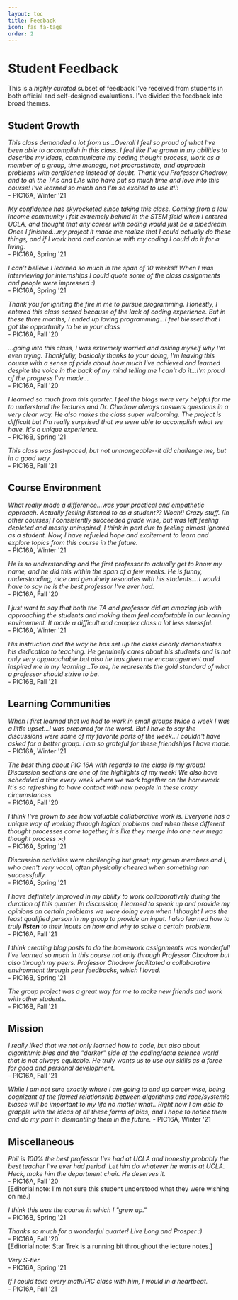 ```yaml
---
layout: toc
title: Feedback
icon: fas fa-tags
order: 2
---
```


# Student Feedback


This is a *highly curated* subset of feedback I've received from students in both official and self-designed evaluations. I've divided the feedback into broad themes. 

## Student Growth

*This class demanded a lot from us...Overall I feel so proud of what I've been able to accomplish in this class. I feel like I've grown in my abilities to describe my ideas, communicate my coding thought process, work as a member of a group, time manage, not procrastinate, and approach problems with confidence instead of doubt. Thank you Professor Chodrow, and to all the TAs and LAs who have put so much time and love into this course! I've learned so much and I'm so excited to use it!!!* <br> - PIC16A, Winter '21

*My confidence has skyrocketed since taking this class. Coming from a low income community I felt extremely behind in the STEM field when I entered UCLA, and thought that any career with coding would just be a pipedream. Once I finished...my project it made me realize that I could actually do these things, and if I work hard and continue with my coding I could do it for a living.* <br> - PIC16A, Spring '21

*I can't believe I learned so much in the span of 10 weeks!! When I was interviewing for internships I could quote some of the class assignments and people were impressed :)* <br> - PIC16A, Spring '21

*Thank you for igniting the fire in me to pursue programming. Honestly, I entered this class scared because of the lack of coding experience. But in these three months, I ended up loving programming...I feel blessed that I got the opportunity to be in your class* <br> - PIC16A, Fall '20

*...going into this class, I was extremely worried and asking myself why I'm even trying. Thankfully, basically thanks to your doing, I'm leaving this course with a sense of pride about how much I've achieved and learned despite the voice in the back of my mind telling me I can't do it...I'm proud of the progress I've made...* <br> - PIC16A, Fall '20

*I learned so much from this quarter. I feel the blogs were very helpful for me to understand the lectures and Dr. Chodrow always answers questions in a very clear way. He also makes the class super welcoming. The project is difficult but I'm really surprised that we were able to accomplish what we have. It's a unique experience.* <br> - PIC16B, Spring '21

*This class was fast-paced, but not unmangeable--it did challenge me, but in a good way.* <br> - PIC16B, Fall '21

<!-- *This quarter I feel like my coding skills faced a sharp learning curve. Not only did I learn so much, but I also enjoyed what I was doing because I was able to understand it and felt motivated to do so. I think the structure of this class helped me really stay on top of things and not fall behind too often, which was really helpful in the overall experience.* <br> - PIC16A, Winter '21 -->

## Course Environment

*What really made a difference...was your practical and empathetic approach. Actually feeling listened to as a student?? Woah!! Crazy stuff. \[In other courses\] I consistently succeeded grade wise, but was left feeling depleted and mostly uninspired, I think in part due to feeling almost ignored as a student. Now, I have refueled hope and excitement to learn and explore topics from this course in the future.* <br> - PIC16A, Winter '21

*He is so understanding and the first professor to actually get to know my name, and he did this within the span of a few weeks. He is funny, understanding, nice and genuinely resonates with his students....I would have to say he is the best professor I've ever had.* <br> - PIC16A, Fall '20

*I just want to say that both the TA and professor did an amazing job with approaching the students and making them feel comfortable in our learning environment. It made a difficult and complex class a lot less stressful.* <br> - PIC16A, Winter '21


*His instruction and the way he has set up the class clearly demonstrates his dedication to teaching. He genuinely cares about his students and is not only very approachable but also he has given me encouragement and inspired me in my learning...To me, he represents the gold standard of what a professor should strive to be.* <br> - PIC16B, Fall '21

## Learning Communities

*When I first learned that we had to work in small groups twice a week I was a little upset...I was prepared for the worst. But I have to say the discussions were some of my favorite parts of the week...I couldn't have asked for a better group. I am so grateful for these friendships I have made.* <br> - PIC16A, Winter '21

*The best thing about PIC 16A with regards to the class is my group! Discussion sections are one of the highlights of my week! We also have scheduled a time every week where we work together on the homework. It's so refreshing to have contact with new people in these crazy circumstances.* <br> - PIC16A, Fall '20

*I think I've grown to see how valuable collaborative work is. Everyone has a unique way of working through logical problems and when these different thought processes come together, it's like they merge into one new mega thought process >:)* <br> - PIC16A, Spring '21

*Discussion activities were challenging but great; my group members and I, who aren't very vocal, often physically cheered when something ran successfully.* <br> - PIC16A, Spring '21

*I have definitely improved in my ability to work collaboratively during the duration of this quarter. In discussion, I learned to speak up and provide my opinions on certain problems we were doing even when I thought I was the least qualified person in my group to provide an input. I also learned how to truly **listen** to their inputs on how and why to solve a certain problem.* <br> - PIC16A, Fall '21

*I think creating blog posts to do the homework assignments was wonderful! I've learned so much in this course not only through Professor Chodrow but also through my peers. Professor Chodrow facilitated a collaborative environment through peer feedbacks, which I loved.* <br> - PIC16B, Spring '21

*The group project was a great way for me to make new friends and work with other students.* <br> - PIC16B, Fall '21

## Mission

*I really liked that we not only learned how to code, but also about algorithmic bias and the "darker" side of the coding/data science world that is not always equitable. He truly wants us to use our skills as a force for good and personal development.* <br> - PIC16A, Fall '21

*While I am not sure exactly where I am going to end up career wise, being cognizant of the flawed relationship between algorithms and race/systemic biases will be important to my life no matter what...Right now I am able to grapple with the ideas of all these forms of bias, and I hope to notice them and do my part in dismantling them in the future.* - PIC16A, Winter '21


## Miscellaneous

*Phil is 100% the best professor I've had at UCLA and honestly probably the best teacher I've ever had period. Let him do whatever he wants at UCLA. Heck, make him the department chair. He deserves it.* 
<br> - PIC16A, Fall '20 
<br> 
\[Editorial note: I'm not sure this student understood what they were wishing on me.\]

*I think this was the course in which I "grew up."* <br> - PIC16B, Spring '21

*Thanks so much for a wonderful quarter! Live Long and Prosper :)* <br> - PIC16A, Fall '20 <br>
\[Editorial note: Star Trek is a running bit throughout the lecture notes.\]

*Very S-tier.* <br> - PIC16A, Spring '21

*If I could take every math/PIC class with him, I would in a heartbeat.* <br> - PIC16A, Fall '21

